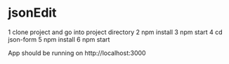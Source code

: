 # jsonEdit
1 clone project and go into project directory
2 npm install
3 npm start
4 cd json-form
5 npm install
6 npm start

App should be running on http://localhost:3000
